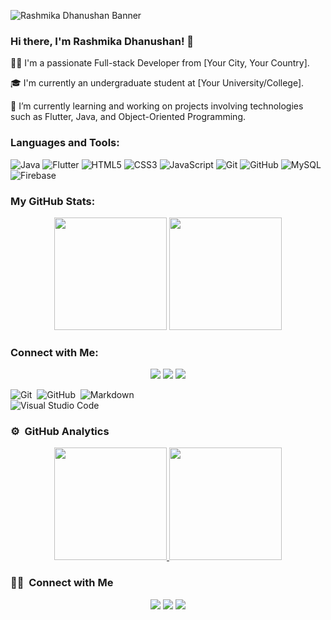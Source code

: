 ![Rashmika Dhanushan Banner](https://raw.githubusercontent.com/your-username/your-repo-name/master/assets/Rashmika%20Dhanushan%20Banner.jpg)

### Hi there, I'm Rashmika Dhanushan! 👋

👨‍💻 I'm a passionate Full-stack Developer from [Your City, Your Country].

🎓 I'm currently an undergraduate student at [Your University/College].

🌱 I’m currently learning and working on projects involving technologies such as Flutter, Java, and Object-Oriented Programming.

### Languages and Tools:

![Java](https://img.shields.io/badge/-Java-05122A?style=flat&logo=java&logoColor=FFA518)
![Flutter](https://img.shields.io/badge/-Flutter-05122A?style=flat&logo=flutter&logoColor=02569B)
![HTML5](https://img.shields.io/badge/-HTML5-05122A?style=flat&logo=html5&logoColor=E34F26)
![CSS3](https://img.shields.io/badge/-CSS3-05122A?style=flat&logo=css3&logoColor=1572B6)
![JavaScript](https://img.shields.io/badge/-JavaScript-05122A?style=flat&logo=javascript&logoColor=F7DF1E)
![Git](https://img.shields.io/badge/-Git-05122A?style=flat&logo=git&logoColor=F05032)
![GitHub](https://img.shields.io/badge/-GitHub-05122A?style=flat&logo=github&logoColor=181717)
![MySQL](https://img.shields.io/badge/-MySQL-05122A?style=flat&logo=mysql&logoColor=4479A1)
![Firebase](https://img.shields.io/badge/-Firebase-05122A?style=flat&logo=firebase&logoColor=FFCA28)

### My GitHub Stats:

<p align="center">
  <img height="180em" src="https://github-readme-stats-eight-theta.vercel.app/api?username=your-username&show_icons=true&theme=algolia&include_all_commits=true&count_private=true" />
  <img height="180em" src="https://github-readme-stats-eight-theta.vercel.app/api/top-langs/?username=your-username&layout=compact&langs_count=8&theme=algolia" />
</p>

### Connect with Me:

<p align="center">
  <a href="https://linkedin.com/in/your-linkedin-profile"><img src="https://img.shields.io/badge/-LinkedIn-0077B5?style=flat&logo=linkedin&logoColor=white" /></a>
  <a href="mailto:your-email@example.com"><img src="https://img.shields.io/badge/-Email-D14836?style=flat&logo=Gmail&logoColor=white" /></a>
  <a href="https://twitter.com/your-twitter-handle"><img src="https://img.shields.io/badge/-Twitter-1DA1F2?style=flat&logo=twitter&logoColor=white" /></a>
</p>

![Git](https://img.shields.io/badge/-Git-05122A?style=flat&logo=git)&nbsp;
![GitHub](https://img.shields.io/badge/-GitHub-05122A?style=flat&logo=github)&nbsp;
![Markdown](https://img.shields.io/badge/-Markdown-05122A?style=flat&logo=markdown)\
![Visual Studio Code](https://img.shields.io/badge/-Visual%20Studio%20Code-05122A?style=flat&logo=visual-studio-code&logoColor=007ACC)&nbsp;

### ⚙️ &nbsp;GitHub Analytics

<p align="center">
<a href="https://github.com/your-username">
  <img height="180em" src="https://github-readme-stats-eight-theta.vercel.app/api?username=your-username&show_icons=true&theme=algolia&include_all_commits=true&count_private=true"/>
  <img height="180em" src="https://github-readme-stats-eight-theta.vercel.app/api/top-langs/?username=your-username&layout=compact&langs_count=8&theme=algolia"/>
</a>
</p>

### 🤝🏻 &nbsp;Connect with Me

<p align="center">
<a href="https://linkedin.com/in/your-linkedin-profile"><img src="https://img.shields.io/badge/-LinkedIn-0077B5?style=flat&logo=linkedin&logoColor=white"/></a>
<a href="mailto:your-email@example.com"><img src="https://img.shields.io/badge/-Email-D14836?style=flat&logo=Gmail&logoColor=white"/></a>
<a href="https://twitter.com/your-twitter-handle"><img src="https://img.shields.io/badge/-Twitter-1DA1F2?style=flat&logo=twitter&logoColor=white"/></a>
</p>

